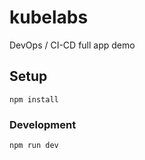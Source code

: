 # kubelabs
DevOps / CI-CD full app demo

## Setup
```
npm install
```

### Development
```
npm run dev
```

